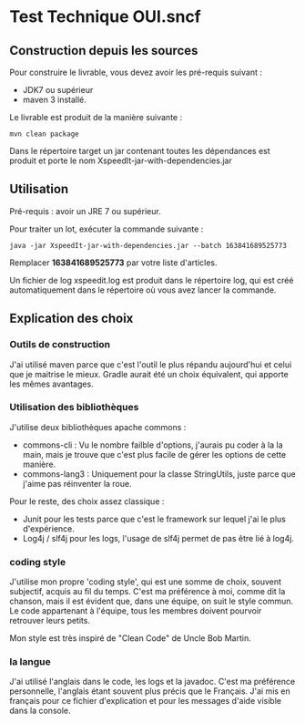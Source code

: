 # Test Technique OUI.sncf 


## Construction depuis les sources

Pour construire le livrable, vous devez avoir les pré-requis suivant : 
  * JDK7 ou supérieur
  * maven 3 installé. 
  
Le livrable est produit de la manière suivante : 

```
mvn clean package
```

Dans le répertoire target un jar contenant toutes les dépendances est produit et porte le nom XspeedIt-jar-with-dependencies.jar

## Utilisation

Pré-requis : avoir un JRE 7 ou supérieur. 

Pour traiter un lot, exécuter la commande suivante : 

```
java -jar XspeedIt-jar-with-dependencies.jar --batch 163841689525773
```
Remplacer **163841689525773** par votre liste d'articles. 

Un fichier de log xspeedit.log est produit dans le répertoire log, qui est créé automatiquement dans le répertoire où vous avez lancer la commande. 



## Explication des choix


### Outils de construction

J'ai utilisé maven parce que c'est l'outil le plus répandu aujourd'hui et celui que je maitrise le mieux. 
Gradle aurait été un choix équivalent, qui apporte les mêmes avantages.  

### Utilisation des bibliothèques 

J'utilise deux bibliothèques apache commons : 
  * commons-cli : Vu le nombre failble d'options, j'aurais pu coder à la la main, mais je trouve que c'est plus facile de gérer les options de cette manière. 
  * commons-lang3 : Uniquement pour la classe StringUtils, juste parce que j'aime pas réinventer la roue. 
  
Pour le reste, des choix assez classique : 
  * Junit pour les tests parce que c'est le framework sur lequel j'ai le plus d'expérience. 
  * Log4j / slf4j pour les logs, l'usage de slf4j permet de pas être lié à log4j. 

### coding style

J'utilise mon propre 'coding style', qui est une somme de choix, souvent subjectif, acquis au fil du temps. C'est ma préférence à moi, comme dit la chanson, mais il est évident que, dans une équipe, on suit le style commun. Le code appartenant à l'équipe, tous les membres doivent pourvoir retrouver leurs petits. 

Mon style est très inspiré de "Clean Code" de Uncle Bob Martin. 

### la langue 

J'ai utilisé l'anglais dans le code, les logs et la javadoc. C'est ma préférence personnelle, l'anglais étant souvent plus précis que le Français.
J'ai mis en français pour ce fichier d'explication et pour les messages d'aide visible dans la console. 
